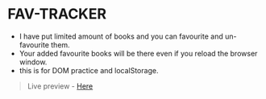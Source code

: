 # FAV-TRACKER

- I have put limited amount of books and you can favourite and un-favourite them. 
- Your added favourite books will be there even if you reload the browser window.
- this is for DOM practice and localStorage.

>Live preview - [Here](https://iamwaiyanminhtet.github.io/fav-coluk-vanilla-js/)
